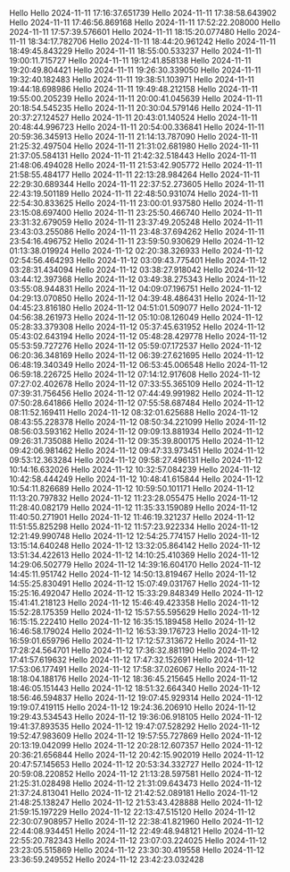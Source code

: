 Hello
Hello 2024-11-11 17:16:37.651739
Hello 2024-11-11 17:38:58.643902
Hello 2024-11-11 17:46:56.869168
Hello 2024-11-11 17:52:22.208000
Hello 2024-11-11 17:57:39.576601
Hello 2024-11-11 18:15:20.077480
Hello 2024-11-11 18:34:17.782706
Hello 2024-11-11 18:44:20.961242
Hello 2024-11-11 18:49:45.843229
Hello 2024-11-11 18:55:00.533237
Hello 2024-11-11 19:00:11.715727
Hello 2024-11-11 19:12:41.858138
Hello 2024-11-11 19:20:49.804421
Hello 2024-11-11 19:26:30.339050
Hello 2024-11-11 19:32:40.182483
Hello 2024-11-11 19:38:51.103971
Hello 2024-11-11 19:44:18.698986
Hello 2024-11-11 19:49:48.212158
Hello 2024-11-11 19:55:00.205239
Hello 2024-11-11 20:00:41.045639
Hello 2024-11-11 20:18:54.545235
Hello 2024-11-11 20:30:04.579146
Hello 2024-11-11 20:37:27.124527
Hello 2024-11-11 20:43:01.140524
Hello 2024-11-11 20:48:44.996723
Hello 2024-11-11 20:54:00.336841
Hello 2024-11-11 20:59:36.345913
Hello 2024-11-11 21:14:13.787090
Hello 2024-11-11 21:25:32.497504
Hello 2024-11-11 21:31:02.681980
Hello 2024-11-11 21:37:05.584131
Hello 2024-11-11 21:42:32.518443
Hello 2024-11-11 21:48:06.494028
Hello 2024-11-11 21:53:42.905772
Hello 2024-11-11 21:58:55.484177
Hello 2024-11-11 22:13:28.984264
Hello 2024-11-11 22:29:30.689344
Hello 2024-11-11 22:37:52.273605
Hello 2024-11-11 22:43:19.501189
Hello 2024-11-11 22:48:50.931074
Hello 2024-11-11 22:54:30.833625
Hello 2024-11-11 23:00:01.937580
Hello 2024-11-11 23:15:08.697400
Hello 2024-11-11 23:25:50.466740
Hello 2024-11-11 23:31:32.679059
Hello 2024-11-11 23:37:49.205248
Hello 2024-11-11 23:43:03.255086
Hello 2024-11-11 23:48:37.694262
Hello 2024-11-11 23:54:16.496752
Hello 2024-11-11 23:59:50.930629
Hello 2024-11-12 01:13:38.019924
Hello 2024-11-12 02:20:38.326933
Hello 2024-11-12 02:54:56.464293
Hello 2024-11-12 03:09:43.775401
Hello 2024-11-12 03:28:31.434094
Hello 2024-11-12 03:38:27.918042
Hello 2024-11-12 03:44:12.397368
Hello 2024-11-12 03:49:38.275343
Hello 2024-11-12 03:55:08.944831
Hello 2024-11-12 04:09:07.196751
Hello 2024-11-12 04:29:13.070850
Hello 2024-11-12 04:39:48.486431
Hello 2024-11-12 04:45:23.816180
Hello 2024-11-12 04:51:01.509077
Hello 2024-11-12 04:56:38.261973
Hello 2024-11-12 05:10:08.126049
Hello 2024-11-12 05:28:33.379308
Hello 2024-11-12 05:37:45.631952
Hello 2024-11-12 05:43:02.643194
Hello 2024-11-12 05:48:28.429778
Hello 2024-11-12 05:53:59.727276
Hello 2024-11-12 05:59:07.172537
Hello 2024-11-12 06:20:36.348169
Hello 2024-11-12 06:39:27.621695
Hello 2024-11-12 06:48:19.340349
Hello 2024-11-12 06:53:45.006548
Hello 2024-11-12 06:59:18.226725
Hello 2024-11-12 07:14:12.917608
Hello 2024-11-12 07:27:02.402678
Hello 2024-11-12 07:33:55.365109
Hello 2024-11-12 07:39:31.756456
Hello 2024-11-12 07:44:49.991982
Hello 2024-11-12 07:50:28.641866
Hello 2024-11-12 07:55:58.687484
Hello 2024-11-12 08:11:52.169411
Hello 2024-11-12 08:32:01.625688
Hello 2024-11-12 08:43:55.228378
Hello 2024-11-12 08:50:34.221099
Hello 2024-11-12 08:56:03.593162
Hello 2024-11-12 09:09:13.881934
Hello 2024-11-12 09:26:31.735088
Hello 2024-11-12 09:35:39.800175
Hello 2024-11-12 09:42:06.981462
Hello 2024-11-12 09:47:33.973451
Hello 2024-11-12 09:53:12.363284
Hello 2024-11-12 09:58:27.496131
Hello 2024-11-12 10:14:16.632026
Hello 2024-11-12 10:32:57.084239
Hello 2024-11-12 10:42:58.444249
Hello 2024-11-12 10:48:41.615844
Hello 2024-11-12 10:54:11.826689
Hello 2024-11-12 10:59:50.101171
Hello 2024-11-12 11:13:20.797832
Hello 2024-11-12 11:23:28.055475
Hello 2024-11-12 11:28:40.082179
Hello 2024-11-12 11:35:33.159089
Hello 2024-11-12 11:40:50.271901
Hello 2024-11-12 11:46:19.321237
Hello 2024-11-12 11:51:55.825298
Hello 2024-11-12 11:57:23.922334
Hello 2024-11-12 12:21:49.990748
Hello 2024-11-12 12:54:25.774157
Hello 2024-11-12 13:15:14.640248
Hello 2024-11-12 13:32:05.864142
Hello 2024-11-12 13:51:34.422613
Hello 2024-11-12 14:10:25.410369
Hello 2024-11-12 14:29:06.502779
Hello 2024-11-12 14:39:16.604170
Hello 2024-11-12 14:45:11.951742
Hello 2024-11-12 14:50:13.819467
Hello 2024-11-12 14:55:25.830491
Hello 2024-11-12 15:07:49.031767
Hello 2024-11-12 15:25:16.492047
Hello 2024-11-12 15:33:29.848349
Hello 2024-11-12 15:41:41.218123
Hello 2024-11-12 15:46:49.423358
Hello 2024-11-12 15:52:28.175359
Hello 2024-11-12 15:57:55.595629
Hello 2024-11-12 16:15:15.222410
Hello 2024-11-12 16:35:15.189458
Hello 2024-11-12 16:46:58.179024
Hello 2024-11-12 16:53:39.176723
Hello 2024-11-12 16:59:01.659796
Hello 2024-11-12 17:12:57.313672
Hello 2024-11-12 17:28:24.564701
Hello 2024-11-12 17:36:32.881190
Hello 2024-11-12 17:41:57.619632
Hello 2024-11-12 17:47:32.152691
Hello 2024-11-12 17:53:06.177491
Hello 2024-11-12 17:58:37.026067
Hello 2024-11-12 18:18:04.188176
Hello 2024-11-12 18:36:45.215645
Hello 2024-11-12 18:46:05.151443
Hello 2024-11-12 18:51:32.664340
Hello 2024-11-12 18:56:46.594837
Hello 2024-11-12 19:07:45.929314
Hello 2024-11-12 19:19:07.419115
Hello 2024-11-12 19:24:36.206910
Hello 2024-11-12 19:29:43.534543
Hello 2024-11-12 19:36:06.918105
Hello 2024-11-12 19:41:37.893535
Hello 2024-11-12 19:47:07.528292
Hello 2024-11-12 19:52:47.983609
Hello 2024-11-12 19:57:55.727869
Hello 2024-11-12 20:13:19.042099
Hello 2024-11-12 20:28:12.607357
Hello 2024-11-12 20:36:21.656844
Hello 2024-11-12 20:42:15.902019
Hello 2024-11-12 20:47:57.145653
Hello 2024-11-12 20:53:34.332727
Hello 2024-11-12 20:59:08.220852
Hello 2024-11-12 21:13:28.597581
Hello 2024-11-12 21:25:31.028498
Hello 2024-11-12 21:31:09.643473
Hello 2024-11-12 21:37:24.813041
Hello 2024-11-12 21:42:52.089181
Hello 2024-11-12 21:48:25.138247
Hello 2024-11-12 21:53:43.428888
Hello 2024-11-12 21:59:15.197229
Hello 2024-11-12 22:13:47.515120
Hello 2024-11-12 22:30:07.908957
Hello 2024-11-12 22:38:41.821960
Hello 2024-11-12 22:44:08.934451
Hello 2024-11-12 22:49:48.948121
Hello 2024-11-12 22:55:20.782343
Hello 2024-11-12 23:07:03.224025
Hello 2024-11-12 23:23:05.515869
Hello 2024-11-12 23:30:30.419558
Hello 2024-11-12 23:36:59.249552
Hello 2024-11-12 23:42:23.032428
